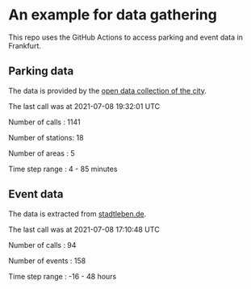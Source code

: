 # An example for data gathering

This repo uses the GitHub Actions to access parking and event data in Frankfurt.

## Parking data
The data is provided by the [open data collection of the city](https://www.offenedaten.frankfurt.de/).

The last call was at 2021-07-08 19:32:01 UTC

Number of calls   : 1141

Number of stations:   18

Number of areas   :    5

Time step range   :    4 -   85 minutes


## Event data
The data is extracted from [stadtleben.de](https://stadtleben.de/frankfurt/).

The last call was at 2021-07-08 17:10:48 UTC

Number of calls   :  94

Number of events  : 158

Time step range   : -16 -  48 hours

